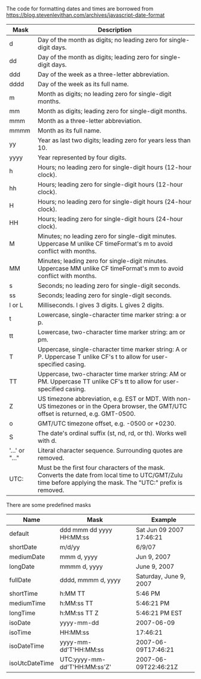 The code for formatting dates and times are borrowed from https://blog.stevenlevithan.com/archives/javascript-date-format

| Mask | Description |
| --- | --- |
| d | Day of the month as digits; no leading zero for single-digit days. |
| dd  | Day of the month as digits; leading zero for single-digit days. |
| ddd | Day of the week as a three-letter abbreviation. |
| dddd | Day of the week as its full name. |
| m | Month as digits; no leading zero for single-digit months. |
| mm | Month as digits; leading zero for single-digit months. |
| mmm | Month as a three-letter abbreviation. |
| mmmm | Month as its full name. |
| yy | Year as last two digits; leading zero for years less than 10. |
| yyyy | Year represented by four digits. |
| h | Hours; no leading zero for single-digit hours (12-hour clock). |
 |hh | Hours; leading zero for single-digit hours (12-hour clock). |
| H | Hours; no leading zero for single-digit hours (24-hour clock). |
| HH | Hours; leading zero for single-digit hours (24-hour clock). |
| M | Minutes; no leading zero for single-digit minutes. Uppercase M unlike CF timeFormat's m to avoid conflict with months. |
| MM | Minutes; leading zero for single-digit minutes. Uppercase MM unlike CF timeFormat's mm to avoid conflict with months. |
| s | Seconds; no leading zero for single-digit seconds. |
| ss | Seconds; leading zero for single-digit seconds. |
| l or L | Milliseconds. l gives 3 digits. L gives 2 digits. |
| t | Lowercase, single-character time marker string: a or p. |
| tt | Lowercase, two-character time marker string: am or pm. |
| T | Uppercase, single-character time marker string: A or P. Uppercase T unlike CF's t to allow for user-specified casing. |
| TT | Uppercase, two-character time marker string: AM or PM. Uppercase TT unlike CF's tt to allow for user-specified casing. |
| Z | US timezone abbreviation, e.g. EST or MDT. With non-US timezones or in the Opera browser, the GMT/UTC offset is returned, e.g. GMT-0500. |
| o | GMT/UTC timezone offset, e.g. -0500 or +0230. |
| S | The date's ordinal suffix (st, nd, rd, or th). Works well with d. |
| '…' or "…" | Literal character sequence. Surrounding quotes are removed. |
| UTC: | Must be the first four characters of the mask. Converts the date from local time to UTC/GMT/Zulu time before applying the mask. The "UTC:" prefix is removed. |

There are some predefined masks

| Name | Mask | Example |
| --- | --- | --- |
| default | ddd mmm dd yyyy HH:MM:ss | Sat Jun 09 2007 17:46:21 |
| shortDate | m/d/yy | 6/9/07 |
| mediumDate | mmm d, yyyy | Jun 9, 2007 |
| longDate | mmmm d, yyyy | June 9, 2007 |
| fullDate | dddd, mmmm d, yyyy | Saturday, June 9, 2007
| shortTime | h:MM TT | 5:46 PM |
| mediumTime | h:MM:ss TT | 5:46:21 PM |
| longTime | h:MM:ss TT Z | 5:46:21 PM EST |
| isoDate | yyyy-mm-dd | 2007-06-09 |
| isoTime | HH:MM:ss | 17:46:21 |
| isoDateTime | yyyy-mm-dd'T'HH:MM:ss | 2007-06-09T17:46:21 |
| isoUtcDateTime | UTC:yyyy-mm-dd'T'HH:MM:ss'Z' | 2007-06-09T22:46:21Z |
